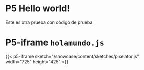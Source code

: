 # P5 Hello world!

Este es otra prueba con código de prueba:

# P5-iframe `holamundo.js`


{{< p5-iframe sketch="/showcase/content/sketches/pixelator.js" width="725" height="425" >}}







